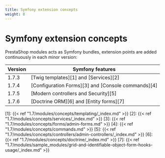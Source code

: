 ```yaml
---
title: Symfony extension concepts
weight: 8
---
```


# Symfony extension concepts

PrestaShop modules acts as Symfony bundles, extension points are added continuously in each minor version:

| Version  | Symfony features                                               |
|----------|----------------------------------------------------------------|
| 1.7.3    | [Twig templates][1] and [Services][2]                          |
| 1.7.4    | [Configuration Forms][3] and [Console commands][4]             |
| 1.7.5    | [Modern controllers and Security][5]                           |
| 1.7.6    | [Doctrine ORM][6] and [Entity forms][7]                        |

[1]: {{< ref "1.7/modules/concepts/templating/_index.md" >}}
[2]: {{< ref "1.7/modules/concepts/services/_index.md" >}}
[3]: {{< ref "1.7/modules/concepts/forms/admin-forms.md" >}}
[4]: {{< ref "1.7/modules/concepts/commands.md" >}}
[5]: {{< ref "1.7/modules/concepts/controllers/admin-controllers/_index.md" >}}
[6]: {{< ref "1.7/modules/concepts/doctrine/_index.md" >}}
[7]: {{< ref "1.7/modules/sample_modules/grid-and-identifiable-object-form-hooks-usage/_index.md" >}}
